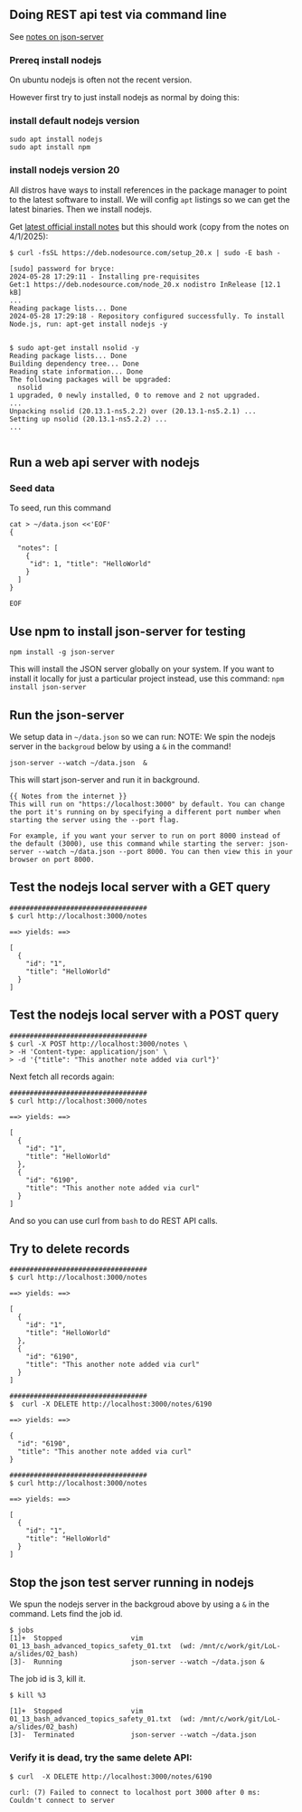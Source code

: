 ## Doing REST api test via command line

See [notes on json-server](https://www.freecodecamp.org/news/json-server-for-frontend-development/)

### Prereq install nodejs

On ubuntu nodejs is often not the recent version.

However first try to just install nodejs as normal by doing this:
### install default nodejs version

```
sudo apt install nodejs
sudo apt install npm
```

### install nodejs version 20

All distros have ways to install references in the package manager to point to the latest
software to install.  We will config `apt` listings so we can get the latest binaries.
Then we install nodejs.

Get [latest official install notes](https://docs.nodesource.com/docs/nsolid/quickstart/local) but this
should work (copy from the notes on 4/1/2025):


```
$ curl -fsSL https://deb.nodesource.com/setup_20.x | sudo -E bash -

[sudo] password for bryce:
2024-05-28 17:29:11 - Installing pre-requisites
Get:1 https://deb.nodesource.com/node_20.x nodistro InRelease [12.1 kB]
...
Reading package lists... Done
2024-05-28 17:29:18 - Repository configured successfully. To install Node.js, run: apt-get install nodejs -y


$ sudo apt-get install nsolid -y
Reading package lists... Done
Building dependency tree... Done
Reading state information... Done
The following packages will be upgraded:
  nsolid
1 upgraded, 0 newly installed, 0 to remove and 2 not upgraded.
...
Unpacking nsolid (20.13.1-ns5.2.2) over (20.13.1-ns5.2.1) ...
Setting up nsolid (20.13.1-ns5.2.2) ...
...


```

## Run a web api server with nodejs

### Seed data

To seed, run this command

```
cat > ~/data.json <<'EOF'
{

  "notes": [
    {
     "id": 1, "title": "HelloWorld"
    }
  ]
}

EOF
```

## Use npm to install json-server for testing

```
npm install -g json-server
```

This will install the JSON server globally on your system. If you want to install it locally for just a particular project instead, use this command: `npm install json-server`

## Run the json-server

We setup data in `~/data.json` so we can run:
NOTE: We spin the nodejs server in the `backgroud` below by using a `&` in the command!

```
json-server --watch ~/data.json  &
```

This will start json-server and run it in background.


```
{{ Notes from the internet }}
This will run on "https://localhost:3000" by default. You can change the port it's running on by specifying a different port number when starting the server using the --port flag.

For example, if you want your server to run on port 8000 instead of the default (3000), use this command while starting the server: json-server --watch ~/data.json --port 8000. You can then view this in your browser on port 8000.
```

## Test the nodejs local server with a GET query

```
##################################
$ curl http://localhost:3000/notes

==> yields: ==>

[
  {
    "id": "1",
    "title": "HelloWorld"
  }
]
```

## Test the nodejs local server with a POST query

```
##################################
$ curl -X POST http://localhost:3000/notes \
> -H 'Content-type: application/json' \
> -d '{"title": "This another note added via curl"}'
```

Next fetch all records again:

```
##################################
$ curl http://localhost:3000/notes

==> yields: ==>

[
  {
    "id": "1",
    "title": "HelloWorld"
  },
  {
    "id": "6190",
    "title": "This another note added via curl"
  }
]
```

And so you can use curl from `bash` to do REST API calls.


## Try to delete records

```
##################################
$ curl http://localhost:3000/notes

==> yields: ==>

[
  {
    "id": "1",
    "title": "HelloWorld"
  },
  {
    "id": "6190",
    "title": "This another note added via curl"
  }
]

##################################
$  curl -X DELETE http://localhost:3000/notes/6190

==> yields: ==>

{
  "id": "6190",
  "title": "This another note added via curl"
}

##################################
$ curl http://localhost:3000/notes

==> yields: ==>

[
  {
    "id": "1",
    "title": "HelloWorld"
  }
]

```

## Stop the json test server running in nodejs

We spun the nodejs server in the backgroud above by using a `&` in the command.  Lets find the job id.

```
$ jobs
[1]+  Stopped                 vim 01_13_bash_advanced_topics_safety_01.txt  (wd: /mnt/c/work/git/LoL-a/slides/02_bash)
[3]-  Running                 json-server --watch ~/data.json &
```

The job id is 3, kill it.

```
$ kill %3

[1]+  Stopped                 vim 01_13_bash_advanced_topics_safety_01.txt  (wd: /mnt/c/work/git/LoL-a/slides/02_bash)
[3]-  Terminated              json-server --watch ~/data.json

```
### Verify it is dead, try the same delete API:

```
$ curl  -X DELETE http://localhost:3000/notes/6190

curl: (7) Failed to connect to localhost port 3000 after 0 ms: Couldn't connect to server

```
